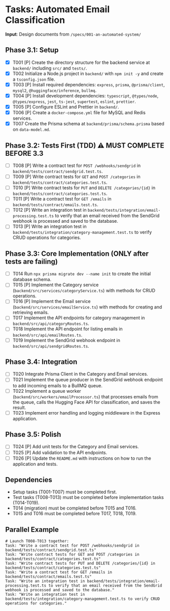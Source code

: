 # Tasks: Automated Email Classification

**Input**: Design documents from `/specs/001-an-automated-system/`

## Phase 3.1: Setup
- [x] T001 [P] Create the directory structure for the backend service at `backend/` including `src/` and `tests/`.
- [x] T002 Initialize a Node.js project in `backend/` with `npm init -y` and create a `tsconfig.json` file.
- [x] T003 [P] Install required dependencies: `express`, `prisma`, `@prisma/client`, `mysql2`, `@huggingface/inference`, `bullmq`.
- [x] T004 [P] Install development dependencies: `typescript`, `@types/node`, `@types/express`, `jest`, `ts-jest`, `supertest`, `eslint`, `prettier`.
- [x] T005 [P] Configure ESLint and Prettier in `backend/`.
- [x] T006 [P] Create a `docker-compose.yml` file for MySQL and Redis services.
- [x] T007 Create the Prisma schema at `backend/prisma/schema.prisma` based on `data-model.md`.

## Phase 3.2: Tests First (TDD) ⚠️ MUST COMPLETE BEFORE 3.3
- [ ] T008 [P] Write a contract test for `POST /webhooks/sendgrid` in `backend/tests/contract/sendgrid.test.ts`.
- [ ] T009 [P] Write contract tests for `GET` and `POST /categories` in `backend/tests/contract/categories.test.ts`.
- [ ] T010 [P] Write contract tests for `PUT` and `DELETE /categories/{id}` in `backend/tests/contract/categories.test.ts`.
- [ ] T011 [P] Write a contract test for `GET /emails` in `backend/tests/contract/emails.test.ts`.
- [ ] T012 [P] Write an integration test in `backend/tests/integration/email-processing.test.ts` to verify that an email received from the SendGrid webhook is processed and saved to the database.
- [ ] T013 [P] Write an integration test in `backend/tests/integration/category-management.test.ts` to verify CRUD operations for categories.

## Phase 3.3: Core Implementation (ONLY after tests are failing)
- [ ] T014 Run `npx prisma migrate dev --name init` to create the initial database schema.
- [ ] T015 [P] Implement the Category service (`backend/src/services/categoryService.ts`) with methods for CRUD operations.
- [ ] T016 [P] Implement the Email service (`backend/src/services/emailService.ts`) with methods for creating and retrieving emails.
- [ ] T017 Implement the API endpoints for category management in `backend/src/api/categoryRoutes.ts`.
- [ ] T018 Implement the API endpoint for listing emails in `backend/src/api/emailRoutes.ts`.
- [ ] T019 Implement the SendGrid webhook endpoint in `backend/src/api/sendgridRoutes.ts`.

## Phase 3.4: Integration
- [ ] T020 Integrate Prisma Client in the Category and Email services.
- [ ] T021 Implement the queue producer in the SendGrid webhook endpoint to add incoming emails to a BullMQ queue.
- [ ] T022 Implement a queue worker (`backend/src/workers/emailProcessor.ts`) that processes emails from the queue, calls the Hugging Face API for classification, and saves the result.
- [ ] T023 Implement error handling and logging middleware in the Express application.

## Phase 3.5: Polish
- [ ] T024 [P] Add unit tests for the Category and Email services.
- [ ] T025 [P] Add validation to the API endpoints.
- [ ] T026 [P] Update the `README.md` with instructions on how to run the application and tests.

## Dependencies
- Setup tasks (T001-T007) must be completed first.
- Test tasks (T008-T013) must be completed before implementation tasks (T014-T019).
- T014 (migration) must be completed before T015 and T016.
- T015 and T016 must be completed before T017, T018, T019.

## Parallel Example
```
# Launch T008-T013 together:
Task: "Write a contract test for POST /webhooks/sendgrid in backend/tests/contract/sendgrid.test.ts"
Task: "Write contract tests for GET and POST /categories in backend/tests/contract/categories.test.ts"
Task: "Write contract tests for PUT and DELETE /categories/{id} in backend/tests/contract/categories.test.ts"
Task: "Write a contract test for GET /emails in backend/tests/contract/emails.test.ts"
Task: "Write an integration test in backend/tests/integration/email-processing.test.ts to verify that an email received from the SendGrid webhook is processed and saved to the database."
Task: "Write an integration test in backend/tests/integration/category-management.test.ts to verify CRUD operations for categories."
```